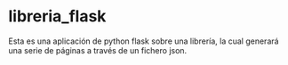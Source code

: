 # libreria_flask
Esta es una aplicación de python flask sobre una librería, la cual generará una serie de páginas a través de un fichero json.
